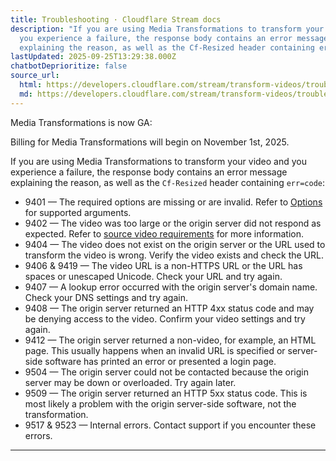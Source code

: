 ```yaml
---
title: Troubleshooting · Cloudflare Stream docs
description: "If you are using Media Transformations to transform your video and
  you experience a failure, the response body contains an error message
  explaining the reason, as well as the Cf-Resized header containing err=code:"
lastUpdated: 2025-09-25T13:29:38.000Z
chatbotDeprioritize: false
source_url:
  html: https://developers.cloudflare.com/stream/transform-videos/troubleshooting/
  md: https://developers.cloudflare.com/stream/transform-videos/troubleshooting/index.md
---
```


Media Transformations is now GA:

Billing for Media Transformations will begin on November 1st, 2025.

If you are using Media Transformations to transform your video and you experience a failure, the response body contains an error message explaining the reason, as well as the `Cf-Resized` header containing `err=code`:

* 9401 — The required options are missing or are invalid. Refer to [Options](https://developers.cloudflare.com/stream/transform-videos/#options) for supported arguments.
* 9402 — The video was too large or the origin server did not respond as expected. Refer to [source video requirements](https://developers.cloudflare.com/stream/transform-videos/#source-video-requirements) for more information.
* 9404 — The video does not exist on the origin server or the URL used to transform the video is wrong. Verify the video exists and check the URL.
* 9406 & 9419 — The video URL is a non-HTTPS URL or the URL has spaces or unescaped Unicode. Check your URL and try again.
* 9407 — A lookup error occurred with the origin server's domain name. Check your DNS settings and try again.
* 9408 — The origin server returned an HTTP 4xx status code and may be denying access to the video. Confirm your video settings and try again.
* 9412 — The origin server returned a non-video, for example, an HTML page. This usually happens when an invalid URL is specified or server-side software has printed an error or presented a login page.
* 9504 — The origin server could not be contacted because the origin server may be down or overloaded. Try again later.
* 9509 — The origin server returned an HTTP 5xx status code. This is most likely a problem with the origin server-side software, not the transformation.
* 9517 & 9523 — Internal errors. Contact support if you encounter these errors.

***
